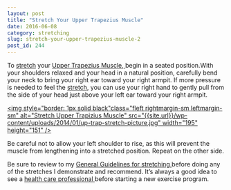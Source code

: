 ```yaml
---
layout: post
title: "Stretch Your Upper Trapezius Muscle"
date: 2016-06-08
category: stretching
slug: stretch-your-upper-trapezius-muscle-2
post_id: 244
---
```

<p>To <a href="{{site.url}}/stretching/general-guidelines-for-stretching/index.html">stretch</a> your <a href="{{site.url}}/generalmassagetherapy/tension-headaches-3/index.html">Upper Trapezius Muscle, </a>begin in a seated position.With your shoulders relaxed and your head in a natural position, carefully bend your neck to bring your right ear toward your right armpit. If more pressure is needed to feel the <a href="{{site.url}}/stretching/general-guidelines-for-stretching/index.html">stretch</a>, you can use your right hand to gently pull from the side of your head just above your left ear toward your right armpit.

</p>

<a href="{{site.url}}/wp-content/uploads/2014/01/up-trap-stretch-picture.jpg"><img style="border: 1px solid black"class="fleft rightmargin-sm leftmargin-sm" alt="Stretch Upper Trapizius Muscle" src="{{site.url}}/wp-content/uploads/2014/01/up-trap-stretch-picture.jpg" width="195" height="151" /></a>

<p>Be careful not to allow your left shoulder to rise, as this will prevent the muscle from lengthening into a stretched position. Repeat on the other side.</p>

<p>Be sure to review to my <a href="{{site.url}}/stretching/general-guidelines-for-stretching/index.html">General Guidelines for stretching </a>before doing any of the stretches I demonstrate and recommend. It’s always a good idea to see a <a href="{{site.url}}/generalmassagetherapy/governance-of-massage-therapy/index.html">health care professional </a>before starting a new exercise program.</p>
